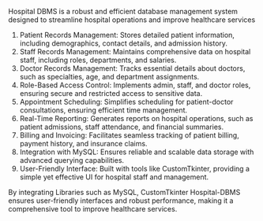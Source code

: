 Hospital DBMS is a robust and efficient database management system designed to streamline hospital operations and improve healthcare services

1) Patient Records Management: Stores detailed patient information, including demographics, contact details, and admission history.  
2) Staff Records Management: Maintains comprehensive data on hospital staff, including roles, departments, and salaries.  
3) Doctor Records Management: Tracks essential details about doctors, such as specialties, age, and department assignments.  
4) Role-Based Access Control: Implements admin, staff, and doctor roles, ensuring secure and restricted access to sensitive data.  
5) Appointment Scheduling: Simplifies scheduling for patient-doctor consultations, ensuring efficient time management.  
6) Real-Time Reporting: Generates reports on hospital operations, such as patient admissions, staff attendance, and financial summaries.  
7) Billing and Invoicing: Facilitates seamless tracking of patient billing, payment history, and insurance claims.  
8) Integration with MySQL: Ensures reliable and scalable data storage with advanced querying capabilities.  
9) User-Friendly Interface: Built with tools like CustomTkinter, providing a simple yet effective UI for hospital staff and management.  

By integrating Libraries such as MySQL, CustomTkinter Hospital-DBMS ensures user-friendly interfaces and robust performance, making it a comprehensive tool to improve healthcare services.
